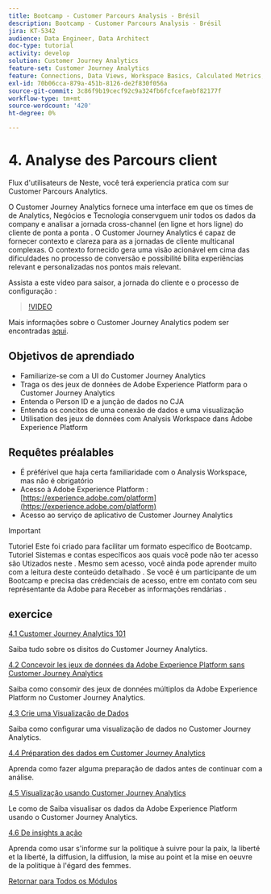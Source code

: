 ```yaml
---
title: Bootcamp - Customer Parcours Analysis - Brésil
description: Bootcamp - Customer Parcours Analysis - Brésil
jira: KT-5342
audience: Data Engineer, Data Architect
doc-type: tutorial
activity: develop
solution: Customer Journey Analytics
feature-set: Customer Journey Analytics
feature: Connections, Data Views, Workspace Basics, Calculated Metrics, Visualizations, Audiences
exl-id: 70b06cca-879a-451b-8126-de2f830f056a
source-git-commit: 3c86f9b19cecf92c9a324fb6fcfcefaebf82177f
workflow-type: tm+mt
source-wordcount: '420'
ht-degree: 0%

---
```


# 4. Analyse des Parcours client

Flux d&#39;utilisateurs de Neste, você terá experiencia pratica com sur Customer Parcours Analytics.

O Customer Journey Analytics fornece uma interface em que os times de de Analytics, Negócios e Tecnologia conservguem unir todos os dados da company e analisar a jornada cross-channel (en ligne et hors ligne) do cliente de ponta a ponta . O Customer Journey Analytics é capaz de fornecer contexto e clareza para as a jornadas de cliente multicanal complexas. O contexto fornecido gera uma visão acionável em cima das dificuldades no processo de conversão e possibilité bilita experiências relevant e personalizadas nos pontos mais relevant.

Assista a este video para saisor, a jornada do cliente e o processo de configuração :

>[!VIDEO](https://video.tv.adobe.com/v/327188?quality=12&learn=on)

Mais informações sobre o Customer Journey Analytics podem ser encontradas [aqui](https://spark.adobe.com/page/t62eiRu9l6iWJ/).

## Objetivos de aprendiado

- Familiarize-se com a UI do Customer Journey Analytics
- Traga os des jeux de données de Adobe Experience Platform para o Customer Journey Analytics
- Entenda o Person ID e a junção de dados no CJA
- Entenda os concitos de uma conexão de dados e uma visualização
- Utilisation des jeux de données com Analysis Workspace dans Adobe Experience Platform

## Requêtes préalables

- É préférível que haja certa familiaridade com o Analysis Workspace, mas não é obrigatório
- Acesso à Adobe Experience Platform : [https://experience.adobe.com/platform](https://experience.adobe.com/platform)
- Acesso ao serviço de aplicativo de Customer Journey Analytics

>[!IMPORTANT]
>
>Tutoriel Este foi criado para facilitar um formato específico de Bootcamp. Tutoriel Sistemas e contas específicos aos quais você pode não ter acesso são Utizados neste . Mesmo sem acesso, você ainda pode aprender muito com a leitura deste conteúdo detalhado . Se você é um participante de um Bootcamp e precisa das crédenciais de acesso, entre em contato com seu représentante da Adobe para Receber as informações rendárias .

## exercice

[4.1 Customer Journey Analytics 101](./ex1.md)

Saiba tudo sobre os disitos do Customer Journey Analytics.

[4.2 Concevoir les jeux de données da Adobe Experience Platform sans Customer Journey Analytics](./ex2.md)

Saiba como consomir des jeux de données múltiplos da Adobe Experience Platform no Customer Journey Analytics.

[4.3 Crie uma Visualização de Dados](./ex3.md)

Saiba como configurar uma visualização de dados no Customer Journey Analytics.

[4.4 Préparation des dados em Customer Journey Analytics](./ex4.md)

Aprenda como fazer alguma preparação de dados antes de continuar com a análise.

[4.5 Visualização usando Customer Journey Analytics](./ex5.md)

Le como de Saiba visualisar os dados da Adobe Experience Platform usando o Customer Journey Analytics.

[4.6 De insights a ação](./ex6.md)

Aprenda como usar s&#39;informe sur la politique à suivre pour la paix, la liberté et la liberté, la diffusion, la diffusion, la mise au point et la mise en oeuvre de la politique à l&#39;égard des femmes.

[Retornar para Todos os Módulos](../../overview.md)
